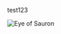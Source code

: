 
test123

![Eye of Sauron](https://raw.github.com/damiandrzewicz/smart-home-server/master/docs/Selection_001.png)
